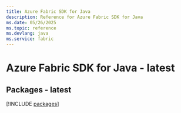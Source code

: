 ```yaml
---
title: Azure Fabric SDK for Java
description: Reference for Azure Fabric SDK for Java
ms.date: 05/26/2025
ms.topic: reference
ms.devlang: java
ms.service: fabric
---
```

# Azure Fabric SDK for Java - latest
## Packages - latest
[!INCLUDE [packages](fabric-index.md)]